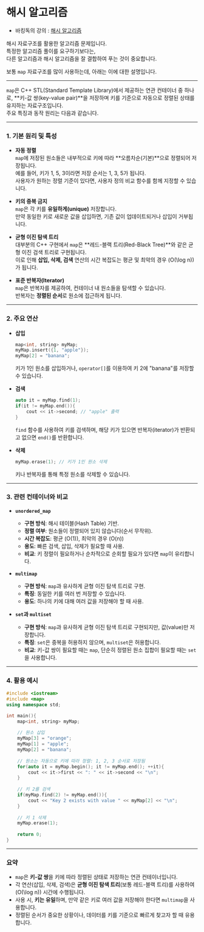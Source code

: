 # 해시 알고리즘
- 바킹독의 강의 : [해시 알고리즘](https://youtu.be/1-k-D2AYY0I?si=hi9GW_oZlqhzuKj9)<br>

해시 자료구조를 활용한 알고리즘 문제입니다.<br>
특정한 알고리즘 풀이를 요구하기보다는,<br>
다른 알고리즘과 해시 알고리즘을 잘 결합하여 푸는 것이 중요합니다.<br>

보통 `map` 자료구조를 많이 사용하는데, 아래는 이에 대한 설명입니다.

---

`map`은 C++ STL(Standard Template Library)에서 제공하는 연관 컨테이너 중 하나로, **키-값 쌍(key-value pair)**을 저장하며 키를 기준으로 자동으로 정렬된 상태를 유지하는 자료구조입니다.  
주요 특징과 동작 원리는 다음과 같습니다.

---

### 1. 기본 원리 및 특성

- **자동 정렬**  
  `map`에 저장된 원소들은 내부적으로 키에 따라 **오름차순(기본)**으로 정렬되어 저장됩니다.  
  예를 들어, 키가 1, 5, 3이라면 저장 순서는 1, 3, 5가 됩니다.  
  사용자가 원하는 정렬 기준이 있다면, 사용자 정의 비교 함수를 함께 지정할 수 있습니다.

- **키의 중복 금지**  
  `map`은 각 키를 **유일하게(unique)** 저장합니다.  
  만약 동일한 키로 새로운 값을 삽입하면, 기존 값이 업데이트되거나 삽입이 거부됩니다.

- **균형 이진 탐색 트리**  
  대부분의 C++ 구현에서 `map`은 **레드-블랙 트리(Red-Black Tree)**와 같은 균형 이진 검색 트리로 구현됩니다.  
  이로 인해 **삽입, 삭제, 검색** 연산의 시간 복잡도는 평균 및 최악의 경우 \(O(\log n)\)가 됩니다.

- **표준 반복자(Iterator)**  
  `map`은 반복자를 제공하여, 컨테이너 내 원소들을 탐색할 수 있습니다.  
  반복자는 **정렬된 순서**로 원소에 접근하게 됩니다.

---

### 2. 주요 연산

- **삽입**  
  ```cpp
  map<int, string> myMap;
  myMap.insert({1, "apple"});
  myMap[2] = "banana";
  ```  
  키가 1인 원소를 삽입하거나, `operator[]`를 이용하여 키 2에 "banana"를 저장할 수 있습니다.

- **검색**  
  ```cpp
  auto it = myMap.find(1);
  if(it != myMap.end()){
      cout << it->second; // "apple" 출력
  }
  ```  
  `find` 함수를 사용하여 키를 검색하며, 해당 키가 있으면 반복자(iterator)가 반환되고 없으면 `end()`를 반환합니다.

- **삭제**  
  ```cpp
  myMap.erase(1); // 키가 1인 원소 삭제
  ```  
  키나 반복자를 통해 특정 원소를 삭제할 수 있습니다.

---

### 3. 관련 컨테이너와 비교

- **`unordered_map`**  
  - **구현 방식**: 해시 테이블(Hash Table) 기반.  
  - **정렬 여부**: 원소들이 정렬되어 있지 않습니다(순서 무작위).  
  - **시간 복잡도**: 평균 \(O(1)\), 최악의 경우 \(O(n)\)  
  - **용도**: 빠른 검색, 삽입, 삭제가 필요할 때 사용.  
  - **비교**: 키 정렬이 필요하거나 순차적으로 순회할 필요가 있다면 `map`이 유리합니다.

- **`multimap`**  
  - **구현 방식**: `map`과 유사하게 균형 이진 탐색 트리로 구현.  
  - **특징**: 동일한 키를 여러 번 저장할 수 있습니다.  
  - **용도**: 하나의 키에 대해 여러 값을 저장해야 할 때 사용.

- **`set`과 `multiset`**  
  - **구현 방식**: `map`과 유사하게 균형 이진 탐색 트리로 구현되지만, 값(value)만 저장합니다.  
  - **특징**: `set`은 중복을 허용하지 않으며, `multiset`은 허용합니다.  
  - **비교**: 키-값 쌍이 필요할 때는 `map`, 단순히 정렬된 원소 집합이 필요할 때는 `set`을 사용합니다.

---

### 4. 활용 예시

```cpp
#include <iostream>
#include <map>
using namespace std;

int main(){
    map<int, string> myMap;
    
    // 원소 삽입
    myMap[3] = "orange";
    myMap[1] = "apple";
    myMap[2] = "banana";
    
    // 원소는 자동으로 키에 따라 정렬: 1, 2, 3 순서로 저장됨
    for(auto it = myMap.begin(); it != myMap.end(); ++it){
        cout << it->first << ": " << it->second << "\n";
    }
    
    // 키 2를 검색
    if(myMap.find(2) != myMap.end()){
        cout << "Key 2 exists with value " << myMap[2] << "\n";
    }
    
    // 키 1 삭제
    myMap.erase(1);
    
    return 0;
}
```

---

### 요약

- `map`은 **키-값 쌍**을 키에 따라 정렬된 상태로 저장하는 연관 컨테이너입니다.
- 각 연산(삽입, 삭제, 검색)은 **균형 이진 탐색 트리**(보통 레드-블랙 트리)를 사용하여 \(O(\log n)\) 시간에 수행됩니다.
- 사용 시, **키는 유일**하며, 만약 같은 키로 여러 값을 저장해야 한다면 `multimap`을 사용합니다.
- 정렬된 순서가 중요한 상황이나, 데이터를 키를 기준으로 빠르게 찾고자 할 때 유용합니다.